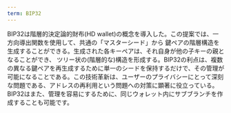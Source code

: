 ```yaml
---
term: BIP32
---
```

BIP32は階層的決定論的財布(HD wallet)の概念を導入した。この提案では、一方向導出関数を使用して、共通の「マスターシード」から 鍵ペアの階層構造を生成することができる。生成された各キーペアは、それ自身が他の子キーの親となることができ、 ツリー状の(階層的な)構造を形成する。BIP32の利点は、複数の異なる鍵ペアを再生成するために単一のシードを保持するだけで、その管理が可能になることである。この技術革新は、ユーザーのプライバシーにとって深刻な問題である、アドレスの再利用という問題への対策に顕著に役立っている。BIP32はまた、管理を容易にするために、同じウォレット内にサブブランチを作成することも可能です。